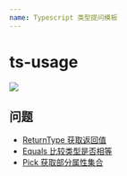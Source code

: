 ```yaml
---
name: Typescript 类型提问模板
---
```

# ts-usage

<a href="https://www.typescriptlang.org/play"><img src="https://img.shields.io/badge/TS-Playground-yellowgreen"/></a>

## 问题

- [ReturnType 获取返回值](./src/questions/return_type.md)
- [Equals 比较类型是否相等](./src/questions/equals.md)
- [Pick 获取部分属性集合](./src/questions/pick.md)
